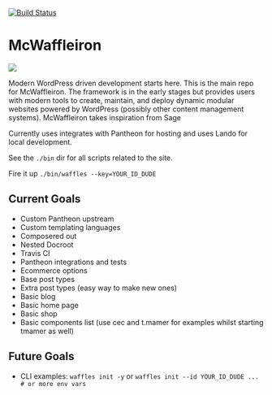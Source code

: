[![Build Status](https://travis-ci.org/mckenziewagner/mcwaffleiron.svg?branch=master)](https://travis-ci.org/mckenziewagner/mcwaffleiron)

# McWaffleiron

![](https://media3.giphy.com/media/103liSxCY1NpLO/200w.webp)

Modern WordPress driven development starts here. This is the main repo for McWaffleiron. The framework is in the early stages but provides users with modern tools to create, maintain, and deploy dynamic modular websites powered by WordPress (possibly other content management systems). McWaffleiron takes inspiration from Sage 

Currently uses integrates with Pantheon for hosting and uses Lando for local development.

See the `./bin` dir for all scripts related to the site.

Fire it up `./bin/waffles --key=YOUR_ID_DUDE`

## Current Goals

* Custom Pantheon upstream
* Custom templating languages
* Composered out
* Nested Docroot
* Travis CI
* Pantheon integrations and tests
* Ecommerce options
* Base post types
* Extra post types (easy way to make new ones)
* Basic blog
* Basic home page
* Basic shop
* Basic components list (use cec and t.mamer for examples whilst starting tmamer as well)

## Future Goals

* CLI examples: `waffles init -y` or `waffles init --id YOUR_ID_DUDE ... # or more env vars`
